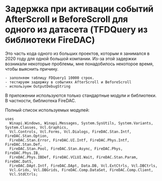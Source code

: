 # Задержка при активации событий AfterScroll и BeforeScroll для одного из датасета (TFDQuery из библиотеки FireDAC)
  
Это часть кода одного из больших проектов, которым я занимался в 2020 году для одной большой компании.
Из-за этой задержки возникали некоторые проблемы, мне понадобилось некоторое время, чтобы выяснить причину.

	- заполняем таблицу FDQuery1 10000 строк.
	- тестируем задержку в событиях AfterScroll и BeforeScroll
	- используем OutputDebugString	 
	
В приложении используются только стандартные модули и библиотеки. В частности, библиотека FireDAC.  

Полный список используемых модулей:

	uses
	  Winapi.Windows, Winapi.Messages, System.SysUtils, System.Variants, System.Classes, Vcl.Graphics,
	  Vcl.Controls, Vcl.Forms, Vcl.Dialogs, FireDAC.Stan.Intf, FireDAC.Stan.Option,
	  FireDAC.Stan.Error, FireDAC.UI.Intf, FireDAC.Phys.Intf, FireDAC.Stan.Def,
	  FireDAC.Stan.Pool, FireDAC.Stan.Async, FireDAC.Phys, FireDAC.Phys.IB,
	  FireDAC.Phys.IBDef, FireDAC.VCLUI.Wait, FireDAC.Stan.Param, FireDAC.DatS,
	  FireDAC.DApt.Intf, FireDAC.DApt, Data.DB, Vcl.ExtCtrls, Vcl.DBCtrls,
	  Vcl.Grids, Vcl.DBGrids, FireDAC.Comp.DataSet, FireDAC.Comp.Client,
	  Vcl.StdCtrls;

